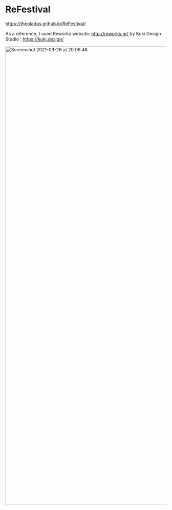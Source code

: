 # ReFestival
https://theoladas.github.io/ReFestival/

 As a reference, I used Reworks website: http://reworks.gr/ by Kuki Design Studio : https://kuki.design/
 
<img width="1429" alt="Screenshot 2021-09-26 at 20 06 48" src="https://user-images.githubusercontent.com/67963370/134820923-e6e1b99e-53fa-4d93-bb17-1c40579c84c9.png">
